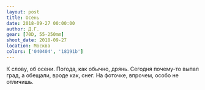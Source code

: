 ```yaml
---
layout: post
title: Осень
date: 2018-09-27 00:00:00
author: Д.Г.
gear: [70D, 55-250mm]
shoot_date: 2018-09-27
location: Москва
colors: ['040404', '18191b']
---
```

К слову, об осени. Погода, как обычно, дрянь. Сегодня почему-то выпал град, а обещали, вроде как, снег. На фоточке, впрочем, особо не отличишь.
